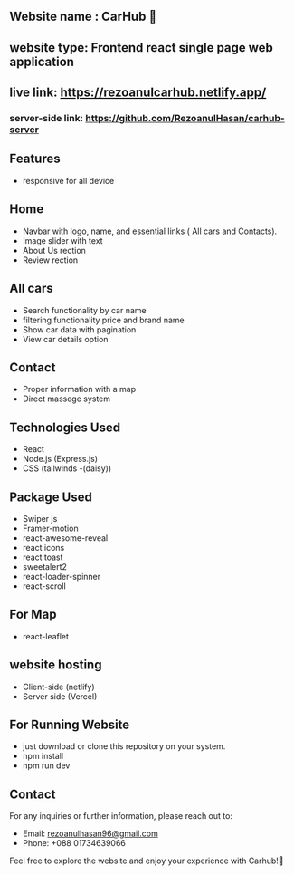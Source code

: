 ## Website name : CarHub 🚗

## website type: Frontend react single page web application
## live link: https://rezoanulcarhub.netlify.app/
### server-side link: https://github.com/RezoanulHasan/carhub-server

## Features
- responsive for all device 
## Home
- Navbar with logo, name, and essential links ( All cars and Contacts).
- Image slider with text
- About Us rection
- Review rection

## All cars 
- Search functionality by car name
- filtering functionality  price and brand name
- Show car data with pagination
- View car details option


## Contact
  - Proper information with a map
  - Direct massege system 
  


##  Technologies Used
- React
- Node.js (Express.js)
- CSS (tailwinds -(daisy))

## Package Used
- Swiper js
- Framer-motion
- react-awesome-reveal
- react icons
- react toast
- sweetalert2
- react-loader-spinner
- react-scroll
  
 ## For Map
- react-leaflet
  
 ## website hosting
 - Client-side (netlify)
 - Server side (Vercel)

## For Running  Website
- just download or clone this repository on your system.
-  npm install
-  npm run dev

## Contact
For any inquiries or further information, please reach out to:

-  Email:  rezoanulhasan96@gmail.com
-  Phone: +088 01734639066

Feel free to explore the website and enjoy your experience with  Carhub!🚗
